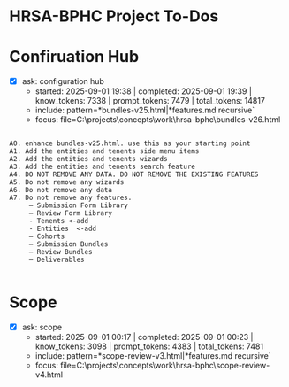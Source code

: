 # HRSA-BPHC Project To-Dos


# Confiruation Hub
- [x] ask: configuration hub
  - started: 2025-09-01 19:38 | completed: 2025-09-01 19:39 | know_tokens: 7338 | prompt_tokens: 7479 | total_tokens: 14817
  - include: pattern=*bundles-v25.html|*features.md recursive`
  - focus: file=C:\projects\concepts\work\hrsa-bphc\bundles-v26.html
```knowledge

A0. enhance bundles-v25.html. use this as your starting point
A1. Add the entities and tenents side menu items
A2. Add the entities and tenents wizards
A3. Add the entities and tenents search feature
A4. DO NOT REMOVE ANY DATA. DO NOT REMOVE THE EXISTING FEATURES
A5. Do not remove any wizards 
A6. Do not remove any data
A7. Do not remove any features. 
     – Submission Form Library  
     – Review Form Library
     - Tenents <-add
     - Entities  <-add
     – Cohorts  
     – Submission Bundles  
     – Review Bundles  
     – Deliverables  


```

# Scope
- [x] ask: scope
  - started: 2025-09-01 00:17 | completed: 2025-09-01 00:23 | know_tokens: 3098 | prompt_tokens: 4383 | total_tokens: 7481
  - include: pattern=*scope-review-v3.html|*features.md recursive`
  - focus: file=C:\projects\concepts\work\hrsa-bphc\scope-review-v4.html
```knowledge




```